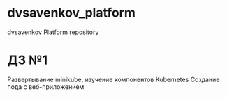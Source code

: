 # dvsavenkov_platform
dvsavenkov Platform repository

# ДЗ №1
Развертывание minikube, изучение компонентов Kubernetes Создание пода с веб-приложением